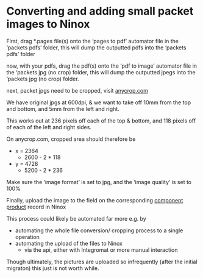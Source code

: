 # Converting and adding small packet images to Ninox

First, drag \*.pages file(s) onto the ‘pages to pdf’ automator file in the ‘packets pdfs’ folder, this will dump the outputted pdfs into the ‘packets pdfs’ folder

now, with your pdfs, drag the pdf(s) onto the ‘pdf to image’ automator file in the ‘packets jpg (no crop) folder, this will dump the outputted jpegs into the ‘packets jpg (no crop) folder.

next, packet jpgs need to be cropped, visit [anycrop.com](https://anycrop.com)

We have original jpgs at 600dpi, & we want to take off 10mm from the top and bottom, and 5mm from the left and right.

This works out at 236 pixels off each of the top & bottom, and 118 pixels off of each of the left and right sides.

On anycrop.com, cropped area should therefore be

- x = 2364
  - 2600 - 2 \* 118
- y = 4728
  - 5200 - 2 \* 236

Make sure the ‘image format’ is set to jpg, and the ‘image quality’ is set to 100%

Finally, upload the image to the field on the corresponding [component product](../ninoxTables/componentProds.md) record in Ninox

This process could likely be automated far more e.g. by

- automating the whole file conversion/ cropping process to a single operation
- automating the upload of the files to Ninox
  - via the api, either with Integromat or more manual interaction

Though ultimately, the pictures are uploaded so infrequently (after the initial migraton) this just is not worth while.
